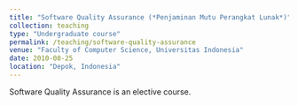 ```yaml
---
title: "Software Quality Assurance (*Penjaminan Mutu Perangkat Lunak*)"
collection: teaching
type: "Undergraduate course"
permalink: /teaching/software-quality-assurance
venue: "Faculty of Computer Science, Universitas Indonesia"
date: 2010-08-25
location: "Depok, Indonesia"
---
```


Software Quality Assurance is an elective course.
